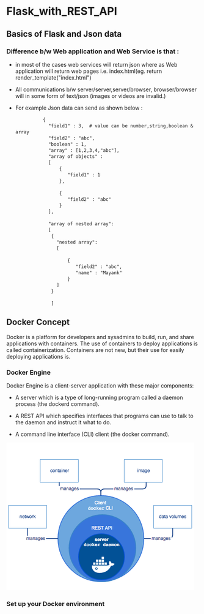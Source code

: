 # Flask_with_REST_API


## Basics of Flask and Json data

### Difference b/w Web application and Web Service is that :
- in most of the cases web services will return json where as Web application will return web pages i.e. index.html(eg. return render_template("index.html")

- All communications b/w server/server,server/browser, browser/browser will in  some form of text/json (images or videos are invalid.)

- For example Json data can send as  shown below :

                {
                  "field1" : 3,  # value can be number,string,boolean & array
                  "field2" : "abc",
                  "boolean" : 1,
                  "array" : [1,2,3,4,"abc"],
                  "array of objects" :
                  [
                      {
                         "field1" : 1
                      },

                      {
                         "field2" : "abc"
                      }
                  ],

                  "array of nested array":
                  [
                   {
                     "nested array":
                     [

                         {
                            "field2" : "abc",
                            "name" : "Mayank"
                         }
                     ]
                   }

                   ]
## Docker Concept

Docker is a platform for developers and sysadmins to build, run, and share applications with containers. The use of containers to deploy applications is called containerization. Containers are not new, but their use for easily deploying applications is.

### Docker Engine

Docker Engine is a client-server application with these major components:

   - A server which is a type of long-running program called a daemon process (the dockerd command).

   - A REST API which specifies interfaces that programs can use to talk to the daemon and instruct it what to do.

   - A command line interface (CLI) client (the docker command).

   <img src ="flow.png">


### Set up your Docker environment
